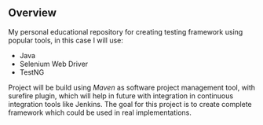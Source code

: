## Overview
My personal educational repository for creating testing framework using popular tools, in this case I will use:
+ Java
+ Selenium Web Driver
+ TestNG

Project will be build using *Maven* as software project management tool, with surefire plugin, which will help in future with integration in continuous integration tools like Jenkins. The goal for this project is to create complete framework which could be used in real implementations.
